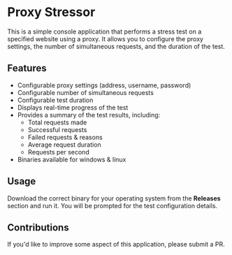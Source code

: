 # Proxy Stressor

This is a simple console application that performs a stress test on a specified website using a proxy.
It allows you to configure the proxy settings, the number of simultaneous requests, and the duration of the test.

## Features

- Configurable proxy settings (address, username, password)
- Configurable number of simultaneous requests
- Configurable test duration
- Displays real-time progress of the test
- Provides a summary of the test results, including:
  - Total requests made
  - Successful requests
  - Failed requests & reasons
  - Average request duration
  - Requests per second
- Binaries available for windows & linux

## Usage

Download the correct binary for your operating system from the **Releases** section and run it. 
You will be prompted for the test configuration details.

## Contributions

If you'd like to improve some aspect of this application, please submit a PR.